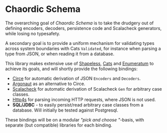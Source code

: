 # Chaordic Schema
The overarching goal of _Chaordic Schema_ is to take the drudgery out of defining encoders, decoders, persistence code and Scalacheck generators,
while losing no typesafety.

A secondary goal is to provide a uniform mechanism for validating types across system boundaries with Cats `Validated`, for instance when parsing a type from JSON, or when reading it from a database.

This library makes extensive use of [Shapeless](https://github.com/milessabin/shapeless), [Cats](https://github.com/typelevel/cats) and [Enumeratum](https://github.com/lloydmeta/enumeratum) to achieve its goals, and will shortly provide the following bindings:

* [Circe](https://github.com/circe/circe) for automatic derivation of JSON `Encoders` and `Decoders`.
* [Argonaut](http://argonaut.io/) as an alternative to Circe.
* [Scalacheck](https://www.scalacheck.org/) for automatic derivation of Scalacheck `Gen` for arbitrary case classes.
* [Http4s](http://http4s.org/) for parsing incoming HTTP requests, where JSON is not used.
* **SQL/JDBC** - to easily persist/read arbitrary case classes from a database. Will initially be tested against Postgresql.

These bindings will be on a modular _"pick and choose "_-basis, with separate (but compatible) libraries for each binding.
